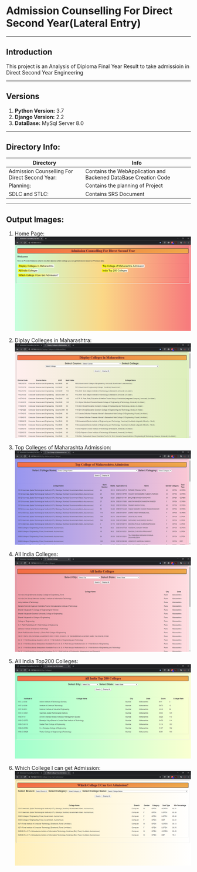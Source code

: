 # Admission Counselling For Direct Second Year(Lateral Entry)
***
## Introduction
This project is an Analysis of Diploma Final Year Result to take admissioin in Direct Second Year Engineering
***
## Versions
1. **Python Version:** 3.7 
2. **Django Version:** 2.2 
3. **DataBase:** MySql Server 8.0 
 
 ***
## Directory Info:
|Directory|Info|
|---|---|
|Admission Counselling For Direct Second Year:|Contains the WebApplication and Backened DataBase Creation Code|
|Planning:|Contains the planning of Project|
|SDLC and STLC:|Contains SRS Document|

***
## Output Images:
 
1) Home Page: 
![](https://raw.githubusercontent.com/atharvaagrawal/direct-second-year-admission-analysis/master/images/1-Home-Page.png)

2) Diplay Colleges in Maharashtra: 
![](https://raw.githubusercontent.com/atharvaagrawal/direct-second-year-admission-analysis/master/images/2-Display-Colleges-in-Maharashtra.png)

3) Top Colleges of Maharashta Admission: 
![](https://raw.githubusercontent.com/atharvaagrawal/direct-second-year-admission-analysis/master/images/3-Top-Colleges-of-Maharashtra-Admission.png)

4) All India Colleges: 
![](https://raw.githubusercontent.com/atharvaagrawal/direct-second-year-admission-analysis/master/images/4-All-India-Colleges.png)

5) All India Top200 Colleges: 
![](https://raw.githubusercontent.com/atharvaagrawal/direct-second-year-admission-analysis/master/images/5-All-India-top-200-college.png)

6) Which College I can get Admission:
![](https://raw.githubusercontent.com/atharvaagrawal/direct-second-year-admission-analysis/master/images/6-Which-College-I-Can-Get-Admission.png)
